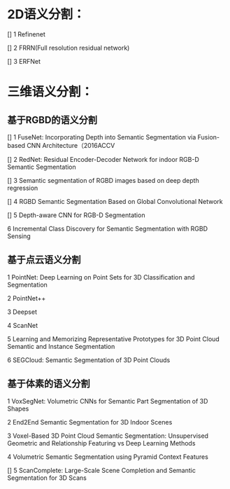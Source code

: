 # 2D语义分割：
[] 1 Refinenet

[] 2 FRRN(Full resolution residual network)

[] 3 ERFNet


# 三维语义分割：

## 基于RGBD的语义分割

[] 1 FuseNet: Incorporating Depth into Semantic Segmentation via Fusion-based CNN Architecture（2016ACCV

[] 2 RedNet: Residual Encoder-Decoder Network for indoor RGB-D Semantic Segmentation

[] 3 Semantic segmentation of RGBD images based on deep depth regression

[] 4 RGBD Semantic Segmentation Based on Global Convolutional Network

[] 5 Depth-aware CNN for RGB-D Segmentation

6 Incremental Class Discovery for Semantic Segmentation with RGBD Sensing

## 基于点云语义分割

1 PointNet: Deep Learning on Point Sets for 3D Classification and Segmentation

2 PointNet++

3 Deepset

4 ScanNet

5 Learning and Memorizing Representative Prototypes for 3D Point Cloud Semantic and Instance Segmentation

6 SEGCloud: Semantic Segmentation of 3D Point Clouds


## 基于体素的语义分割

1 VoxSegNet: Volumetric CNNs for Semantic Part Segmentation of 3D Shapes

2 End2End Semantic Segmentation for 3D Indoor Scenes

3 Voxel-Based 3D Point Cloud Semantic Segmentation: Unsupervised Geometric and Relationship Featuring vs Deep Learning Methods

4 Volumetric Semantic Segmentation using Pyramid Context Features

[] 5 ScanComplete: Large-Scale Scene Completion and Semantic Segmentation for 3D Scans

